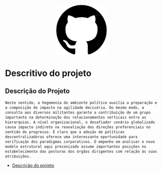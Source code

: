 <!-- Comentario Ctrl + k + c -->

<!-- ![descrição](./img/git.png) -->

<p align="center" width="100%">
    <img src="./img/git.png" 
    width="33%">
</p>

<!-- H2 -->
<p align="center" width="100%">


<!-- # Cabeçalho Markdown  -->

# Descritivo do projeto

</p>

<!-- <h1>Cabeçalho HTML</h1> -->
<!-- <h6>Cabeçalho HTML</h6> -->

## Descrição do Projeto
<p align="center">
    
    Neste sentido, a hegemonia do ambiente político auxilia a preparação e a composição do impacto na agilidade decisória. Do mesmo modo, a consulta aos diversos militantes garante a contribuição de um grupo importante na determinação dos relacionamentos verticais entre as hierarquias. A nível organizacional, o desafiador cenário globalizado causa impacto indireto na reavaliação das direções preferenciais no sentido do progresso. É claro que a adoção de políticas descentralizadoras oferece uma interessante oportunidade para verificação dos paradigmas corporativos. O empenho em analisar o novo modelo estrutural aqui preconizado assume importantes posições no estabelecimento das posturas dos órgãos dirigentes com relação às suas atribuições.
</p>

<ul id="menu" align="left">
    <li><a href="#">Descrição do projeto</li>

</ul>

